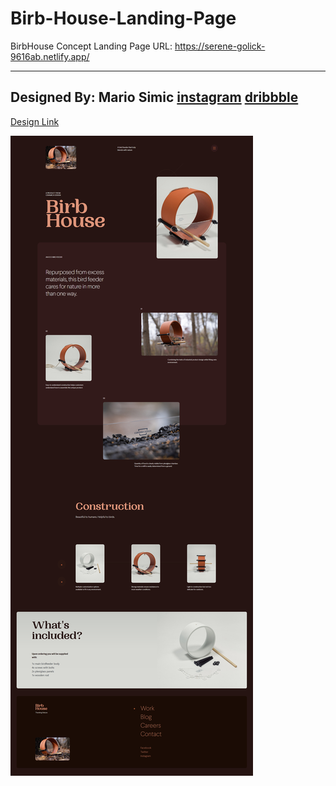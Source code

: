 # Birb-House-Landing-Page
BirbHouse Concept Landing Page
URL: https://serene-golick-9616ab.netlify.app/

---
Designed By: **Mario Simic** 
              	[instagram](@ui_dude)
                [dribbble](https://dribbble.com/mario-simic)
---
[Design Link](https://dribbble.com/shots/14855000-Bird-Feeder-Concept)

![image info](/assets/images/screenshot.jpg)
